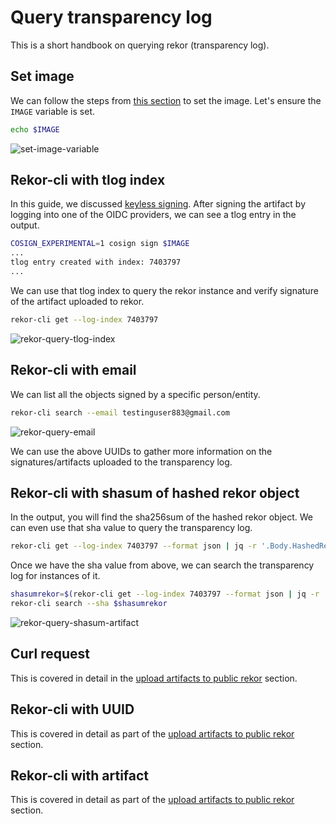 # Query transparency log

This is a short handbook on querying rekor (transparency log).

## Set image

We can follow the steps from [this section](../cosign/set-image.md) to set the image. Let's ensure the `IMAGE` variable is set.

```bash
echo $IMAGE
```

![set-image-variable](../images/set-image-variable.png)

## Rekor-cli with tlog index

In this guide, we discussed [keyless signing](../cosign/sign-and-verify-without-key.md#sign-the-artifact). After signing the artifact by logging into one of the OIDC providers, we can see a tlog entry in the output.

```bash
COSIGN_EXPERIMENTAL=1 cosign sign $IMAGE
...
tlog entry created with index: 7403797
...
```

We can use that tlog index to query the rekor instance and verify signature of the artifact uploaded to rekor.

```bash
rekor-cli get --log-index 7403797
```

![rekor-query-tlog-index](../images/rekor-query-tlog-index.png)

## Rekor-cli with email

We can list all the objects signed by a specific person/entity.

```bash
rekor-cli search --email testinguser883@gmail.com
```

![rekor-query-email](../images/rekor-query-email.png)

We can use the above UUIDs to gather more information on the signatures/artifacts uploaded to the transparency log.

## Rekor-cli with shasum of hashed rekor object

In the output, you will find the sha256sum of the hashed rekor object. We can even use that sha value to query the transparency log.

```bash
rekor-cli get --log-index 7403797 --format json | jq -r '.Body.HashedRekordObj.data.hash.value'
```

Once we have the sha value from above, we can search the transparency log for instances of it.

```bash
shasumrekor=$(rekor-cli get --log-index 7403797 --format json | jq -r '.Body.HashedRekordObj.data.hash.value')
rekor-cli search --sha $shasumrekor
```

![rekor-query-shasum-artifact](../images/rekor-query-shasum-artifact.png)

## Curl request

This is covered in detail in the [upload artifacts to public rekor](./upload-artifacts-to-public-rekor.md#curl-request) section.

## Rekor-cli with UUID

This is covered in detail as part of the [upload artifacts to public rekor](./upload-artifacts-to-public-rekor.md#rekor-cli-with-uuid) section.

## Rekor-cli with artifact

This is covered in detail as part of the [upload artifacts to public rekor](./upload-artifacts-to-public-rekor.md#rekor-cli-with-artifact) section.